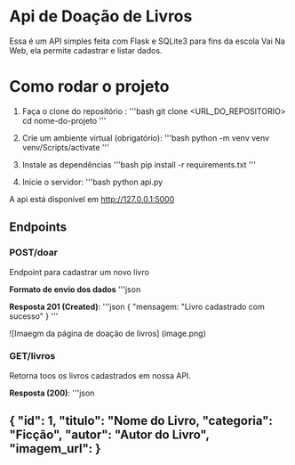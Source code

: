# Api de Doação de Livros

Essa é um API simples feita com Flask e SQLite3 para fins da escola Vai Na Web, ela permite cadastrar e listar dados.

# Como rodar o projeto

1. Faça o clone do repositório : 
'''bash
git clone <URL_DO_REPOSITORIO>
cd nome-do-projeto
'''

2. Crie um ambiente virtual (obrigatório):
'''bash
python -m venv venv
venv/Scripts/activate
'''

3. Instale as dependências
'''bash
pip install -r requirements.txt
'''
4. Inicie o servidor:
'''bash
python api.py

A api está disponível em http://127.0.0.1:5000

## Endpoints

### POST/doar

Endpoint para cadastrar um novo livro

**Formato de envio dos dados**
'''json 

**Resposta 201 (Created)**:
'''json
{
    "mensagem: "Livro cadastrado com sucesso"
}
'''


![Imaegm da página de doação de livros]
(image.png)

### GET/livros

Retorna toos os livros cadastrados em nossa API.

**Resposta (200)**:
'''json

{
    "id": 1,
    "titulo": "Nome do Livro,
    "categoria": "Ficção",
    "autor": "Autor do Livro",
    "imagem_url":
}
---